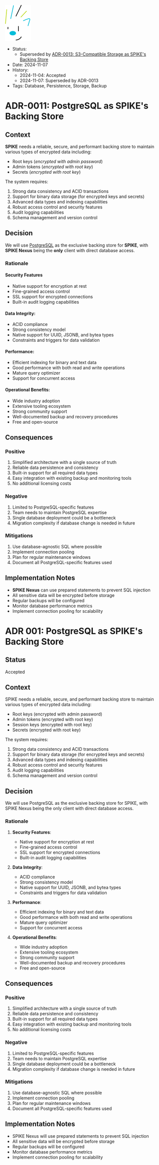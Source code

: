 ![SPIKE](../assets/spike-banner.png)

- Status:
  - Superseded by [ADR-0013: S3-Compatible Storage as SPIKE's Backing Store](adrs/adr-0013.md)
- Date: 2024-11-07
- History:
  - 2024-11-04: Accepted
  - 2024-11-07: Superseded by ADR-0013
- Tags: Database, Persistence, Storage, Backup

# ADR-0011: PostgreSQL as SPIKE's Backing Store

## Context

**SPIKE** needs a reliable, secure, and performant backing store to maintain 
various types of encrypted data including:

- Root keys (*encrypted with admin password*)
- Admin tokens (*encrypted with root key*)
- Secrets (*encrypted with root key*)

The system requires:
1. Strong data consistency and ACID transactions
2. Support for binary data storage (for encrypted keys and secrets)
3. Advanced data types and indexing capabilities
4. Robust access control and security features
5. Audit logging capabilities
6. Schema management and version control

## Decision

We will use [PostgreSQL][postgres] as the exclusive backing store for **SPIKE**, 
with **SPIKE Nexus** being the **only** client with direct database access.

[postgres]: https://www.postgresql.org/

### Rationale

#### **Security Features**
- Native support for encryption at rest
- Fine-grained access control
- SSL support for encrypted connections
- Built-in audit logging capabilities

#### **Data Integrity**:
- ACID compliance
- Strong consistency model
- Native support for UUID, JSONB, and bytea types
- Constraints and triggers for data validation

#### **Performance**:
- Efficient indexing for binary and text data
- Good performance with both read and write operations
- Mature query optimizer
- Support for concurrent access

#### **Operational Benefits**:
- Wide industry adoption
- Extensive tooling ecosystem
- Strong community support
- Well-documented backup and recovery procedures
- Free and open-source

## Consequences

### Positive
1. Simplified architecture with a single source of truth
2. Reliable data persistence and consistency
3. Built-in support for all required data types
4. Easy integration with existing backup and monitoring tools
5. No additional licensing costs

### Negative
1. Limited to PostgreSQL-specific features
2. Team needs to maintain PostgreSQL expertise
3. Single database deployment could be a bottleneck
4. Migration complexity if database change is needed in future

### Mitigations
1. Use database-agnostic SQL where possible
2. Implement connection pooling
3. Plan for regular maintenance windows
4. Document all PostgreSQL-specific features used

## Implementation Notes
- **SPIKE Nexus** can use prepared statements to prevent SQL injection
- All sensitive data will be encrypted before storage
- Regular backups will be configured
- Monitor database performance metrics
- Implement connection pooling for scalability




# ADR 001: PostgreSQL as SPIKE's Backing Store

## Status
Accepted

## Context
SPIKE needs a reliable, secure, and performant backing store to maintain various types of encrypted data including:
- Root keys (encrypted with admin password)
- Admin tokens (encrypted with root key)
- Session keys (encrypted with root key)
- Secrets (encrypted with root key)

The system requires:
1. Strong data consistency and ACID transactions
2. Support for binary data storage (for encrypted keys and secrets)
3. Advanced data types and indexing capabilities
4. Robust access control and security features
5. Audit logging capabilities
6. Schema management and version control

## Decision
We will use PostgreSQL as the exclusive backing store for SPIKE, with SPIKE Nexus being the only client with direct database access.

### Rationale
1. **Security Features**:
    - Native support for encryption at rest
    - Fine-grained access control
    - SSL support for encrypted connections
    - Built-in audit logging capabilities

2. **Data Integrity**:
    - ACID compliance
    - Strong consistency model
    - Native support for UUID, JSONB, and bytea types
    - Constraints and triggers for data validation

3. **Performance**:
    - Efficient indexing for binary and text data
    - Good performance with both read and write operations
    - Mature query optimizer
    - Support for concurrent access

4. **Operational Benefits**:
    - Wide industry adoption
    - Extensive tooling ecosystem
    - Strong community support
    - Well-documented backup and recovery procedures
    - Free and open-source

## Consequences

### Positive
1. Simplified architecture with a single source of truth
2. Reliable data persistence and consistency
3. Built-in support for all required data types
4. Easy integration with existing backup and monitoring tools
5. No additional licensing costs

### Negative
1. Limited to PostgreSQL-specific features
2. Team needs to maintain PostgreSQL expertise
3. Single database deployment could be a bottleneck
4. Migration complexity if database change is needed in future

### Mitigations
1. Use database-agnostic SQL where possible
2. Implement connection pooling
3. Plan for regular maintenance windows
4. Document all PostgreSQL-specific features used

## Implementation Notes
- SPIKE Nexus will use prepared statements to prevent SQL injection
- All sensitive data will be encrypted before storage
- Regular backups will be configured
- Monitor database performance metrics
- Implement connection pooling for scalability

